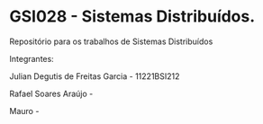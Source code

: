 # GSI028 - Sistemas Distribuídos.
Repositório para os trabalhos de Sistemas Distribuídos

Integrantes:

Julian Degutis de Freitas Garcia - 11221BSI212

Rafael Soares Araújo -

Mauro -

